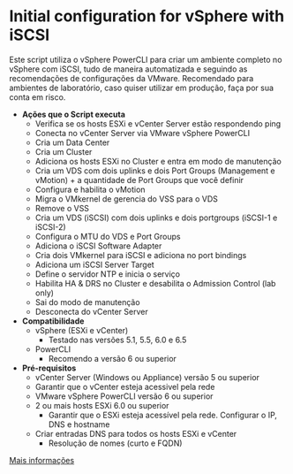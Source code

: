# Initial configuration for vSphere with iSCSI

Este script utiliza o vSphere PowerCLI para criar um ambiente completo no vSphere com iSCSI, tudo de maneira automatizada e seguindo as recomendações de configurações da VMware. Recomendado para ambientes de laboratório, caso quiser utilizar em produção, faça por sua conta em risco.

 - **Ações que o Script executa**
	 - Verifica se os hosts ESXi e vCenter Server estão respondendo ping
	 - Conecta no vCenter Server via VMware vSphere PowerCLI
	 - Cria um Data Center
	 - Cria um Cluster
	 - Adiciona os hosts ESXi no Cluster e entra em modo de manutenção
	 - Cria um VDS com dois uplinks e dois Port Groups (Management e vMotion) + a quantidade de Port Groups que você definir
	 - Configura e habilita o vMotion
	 - Migra o VMkernel de gerencia do VSS para o VDS
	 - Remove o VSS
	 - Cria um VDS (iSCSI) com dois uplinks e dois portgroups (iSCSI-1 e iSCSI-2)
	 - Configura o MTU do VDS e Port Groups
	 - Adiciona o iSCSI Software Adapter
	 - Cria dois VMkernel para iSCSI e adiciona no port bindings
	 - Adiciona um iSCSI Server Target
	 - Define o servidor NTP e inicia o serviço
	 - Habilita HA & DRS no Cluster e desabilita o Admission Control (lab only)
	 - Sai do modo de manutenção
	 - Desconecta do vCenter Server
 - **Compatibilidade**
	 - vSphere (ESXi e vCenter)
		 - Testado nas versões 5.1, 5.5, 6.0 e 6.5
	 - PowerCLI
		 - Recomendo a versão 6 ou superior
 - **Pré-requisitos**
	 - vCenter Server (Windows ou Appliance) versão 5 ou superior
	 - Garantir que o vCenter esteja acessivel pela rede
	 - VMware vSphere PowerCLI versão 6 ou superior
	 - 2 ou mais hosts ESXi 6.0 ou superior
		 - Garantir que o ESXi esteja acessível pela rede. Configurar o IP, DNS e hostname
	 - Criar entradas DNS para todos os hosts ESXi e vCenter
		 - Resolução de nomes (curto e FQDN)

[Mais informações](http://solutions4crowds.com.br/script-para-configuracao-inicial-ambiente-vmware-vsphere-com-iscsi)
